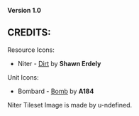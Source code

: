 **Version 1.0**

## CREDITS:
Resource Icons:

* Niter - [Dirt](https://thenounproject.com/icon/113123/) by **Shawn Erdely**

Unit Icons:

* Bombard - [Bomb](https://thenounproject.com/icon/113123/) by **A184**

Niter Tileset Image is made by u-ndefined.
